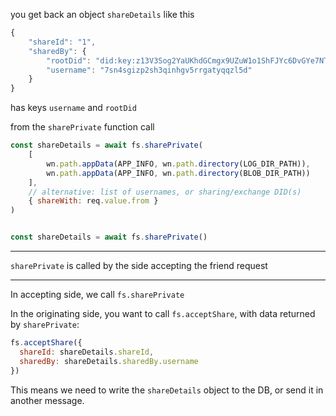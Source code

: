 you get back an object `shareDetails` like this
```js
{
    "shareId": "1",
    "sharedBy": {
        "rootDid": "did:key:z13V3Sog2YaUKhdGCmgx9UZuW1o1ShFJYc6DvGYe7NTt689NoL3EonfJd28wXPPS3AeF95ecQZ1fKRigwwJYRACbMLA8w7FLRL6YjjNJDoTJZ7UxNBxpFLGDvPrC6EaykhVEMhWaVJVtRuT3yTsQG8b2orCo5dozX4pzyEpDBvDQCdWgnDB2uFYSeUNKdrYK1jhrkCNtZE9xxrFL1YGtP8WatRx7ogXeAxwnvv77JBGngrBgzPfbFmsKMfeWecgj9EpbUWqfRa7vKsUT6mjrbTmNPzRGPCLmykHWKY15A9DMRFd1A7YpnoA7VJctNUdpzc2Y17HR4bvYVNZKkHnmFoECmsFr3toRHJsYPKMSHqJGKCoDoHd4vroqr3s5ZqdMHL1nNoB8J8wxDJ5ZmpdTiRW",
        "username": "7sn4sgizp2sh3qinhgv5rrgatyqqzl5d"
    }
}
```
has keys `username` and `rootDid`


from the `sharePrivate` function call
```js
const shareDetails = await fs.sharePrivate(
    [
        wn.path.appData(APP_INFO, wn.path.directory(LOG_DIR_PATH)),
        wn.path.appData(APP_INFO, wn.path.directory(BLOB_DIR_PATH))
    ],
    // alternative: list of usernames, or sharing/exchange DID(s)
    { shareWith: req.value.from } 
)
```

```js

const shareDetails = await fs.sharePrivate()
```

-------

`sharePrivate` is called by the side accepting the friend request


--------------------------------


In accepting side, we call `fs.sharePrivate`

In the originating side, you want to call `fs.acceptShare`, with data returned by `sharePrivate`:
```js
fs.acceptShare({
  shareId: shareDetails.shareId,
  sharedBy: shareDetails.sharedBy.username
})
```

This means we need to write the `shareDetails` object to the DB, or send it in another message.


